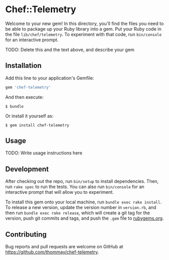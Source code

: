 # Chef::Telemetry

Welcome to your new gem! In this directory, you'll find the files you need to be able to package up your Ruby library into a gem. Put your Ruby code in the file `lib/chef/telemetry`. To experiment with that code, run `bin/console` for an interactive prompt.

TODO: Delete this and the text above, and describe your gem

## Installation

Add this line to your application's Gemfile:

```ruby
gem 'chef-telemetry'
```

And then execute:

    $ bundle

Or install it yourself as:

    $ gem install chef-telemetry

## Usage

TODO: Write usage instructions here

## Development

After checking out the repo, run `bin/setup` to install dependencies. Then, run `rake spec` to run the tests. You can also run `bin/console` for an interactive prompt that will allow you to experiment.

To install this gem onto your local machine, run `bundle exec rake install`. To release a new version, update the version number in `version.rb`, and then run `bundle exec rake release`, which will create a git tag for the version, push git commits and tags, and push the `.gem` file to [rubygems.org](https://rubygems.org).

## Contributing

Bug reports and pull requests are welcome on GitHub at https://github.com/thommay/chef-telemetry.
